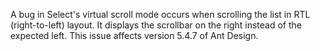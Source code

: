 A bug in Select's virtual scroll mode occurs when scrolling the list in RTL (right-to-left) layout. It displays the scrollbar on the right instead of the expected left. This issue affects version 5.4.7 of Ant Design.
